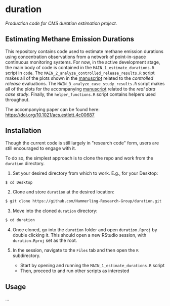 # duration
*Production code for CMS duration estimation project.*

## Estimating Methane Emission Durations

This repository contains code used to estimate methane emission durations using concentration observations from a network of point-in-space continuous monitoring systems. For now, in the active development stage, the main body of code is contained in the `MAIN_1_estimate_durations.R` script in `code`. The `MAIN_2_analyze_controlled_release_results.R` script makes all of the plots shown in the [manuscript](https://doi.org/10.1021/acs.estlett.4c00687) related to the *controlled release* evaluations. The `MAIN_3_analyze_case_study_results.R` script makes all of the plots for the accompanying [manuscript](https://doi.org/10.1021/acs.estlett.4c00687) related to the *real data case study*. Finally, the `helper_functions.R` script contains helpers used throughout. 

The accompanying paper can be found here: https://doi.org/10.1021/acs.estlett.4c00687

## Installation

Though the current code is still largely in "research code" form, users are still encouraged to engage with it. 

To do so, the simplest approach is to clone the repo and work from the `duration` directory. 

1. Set your desired directory from which to work. E.g., for your Desktop:

```bash
$ cd Desktop
```

2. Clone and store `duration` at the desired location:

```bash
$ git clone https://github.com/Hammerling-Research-Group/duration.git
```

3. Move into the cloned `duration` directory:

```bash
$ cd duration
```

4. Once cloned, go into the `duration` folder and open `duration.Rproj` by double clicking it. This should open a new RStudio session, with `duration.Rproj` set as the root. 

5. In the session, navigate to the `Files` tab and then open the `R` subdirectory.
     - Start by opening and running the `MAIN_1_estimate_durations.R` script
     - Then, proceed to and run other scripts as interested
  
## Usage

...
